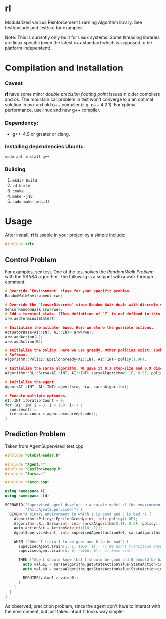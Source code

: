rl
===========

Modularized various Reinforcement Learning Algorithm library. 
See test/include and test/src for examples.

Note: This is currently only built for Linux systems. 
Some threading libraries are linux specific (even the latest c++ standard which is supposed to be platform independent).

# Compilation and Installation

### Caveat
**rl** have some minor _double precision floating point_ issues in older compilers and os.
The mountain car problem in test won't converge to a an optimal solution in osx and
old g++ compiler (e.g. g++ 4.2.1). For optimal performance, use linux and new g++ compiler.

### Dependency:
* g++-4.9 or greater or clang.

### Installing dependencies Ubuntu:

`sudo apt install g++`

### Building 
1. `mkdir build`
2. `cd build`
3. `cmake ..`
4. `make -j16`
5. `sudo make install`

# Usage

After install, **rl** is usable in your project by a simple include:

```c++
#include <rl>
```

## Control Problem
For examples, see test. One of the test solves the _Random Walk Problem_ with
the _SARSA_ algorithm. The following is a snippet with a walk through comment:

```c++
# Override `Environment` class for your specific problem.
RandomWalkEnvironment rwe;

# Override the `SensorDiscrete` since Random Walk deals with discrete state space. 
SensorRandomWalk srw(rwe);
# Add a terminal state. (This definition of `T` is not defined in this snippet).
srw.addTerminalState(T);

# Initialize the actuator base. Here we store the possible actions.
ActuatorBase<AI::INT, AI::INT> arw(rwe);
arw.addAction(L);
arw.addAction(R);

# Initialize the policy. Here we use greedy. Other policies exist, such as
# Softmax.
Algorithm::Policy::EpsilonGreedy<AI::INT, AI::INT> policy(1.0F);

# Initialize the sarsa algorithm. We gave it 0.1 step-size and 0.9 discount rate.
Algorithm::RL::Sarsa<AI::INT, AI::INT> sarsaAlgorithm(0.1F, 0.9F, policy);

# Initialize the agent.
Agent<AI::INT, AI::INT> agent(srw, arw, sarsaAlgorithm);

# Execute multiple episodes.
AI::INT iterationCount = 0;
for (AI::INT i = 0; i < 100; i++) {
  rwe.reset();
  iterationCount = agent.executeEpisode();
}
```

## Prediction Problem
Taken from AgentSupervised_test.cpp

```c++
#include "GlobalHeader.h"

#include "Agent.h"
#include "EpsilonGreedy.h"
#include "Sarsa.h"

#include "catch.hpp"

using namespace AI;
using namespace std;

SCENARIO("Supervised agent develop an accurate model of the environment.",
         "[AI::AgentSupervised]") {
  GIVEN("A binary environment in which 1 is good and 0 is bad.") {
    Algorithm::Policy::EpsilonGreedy<int, int> policy(1.0F);
    Algorithm::RL::Sarsa<int, int> sarsaAlgorithm(0.1F, 0.9F, policy);
    auto actionSet = ActionSet<int>({0, 1});
    AgentSupervised<int, int> supevisedAgent(actionSet, sarsaAlgorithm);

    WHEN ("When I train 1 to be good and 0 to be bad") {
      supevisedAgent.train(1, 1, 1000, 1);  // We don't transition anywhere. It's just being in state 1 is good.
      supevisedAgent.train(0, 0, -1000, 0);  // Same deal.

      THEN ("Agent should know that 1 should be good and 0 should be bad") {
        auto value1 = sarsaAlgorithm.getStateActionValue(StateAction<int, int>(1, 1));
        auto value0 = sarsaAlgorithm.getStateActionValue(StateAction<int, int>(0, 0));

        REQUIRE(value1 > value0);
      }
    }
  }
}
```

As observed, prediction problem, since the agent don't have to interact with the environment,
but just takes intput. It looks way simpler.
